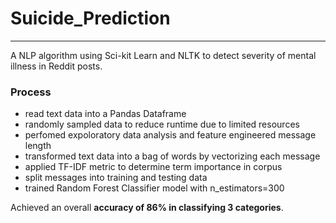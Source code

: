 # Suicide_Prediction
***

A NLP algorithm using Sci-kit Learn and NLTK to detect severity of mental illness in Reddit posts.

### Process
* read text data into a Pandas Dataframe
* randomly sampled data to reduce runtime due to limited resources
* perfomed expoloratory data analysis and feature engineered message length
* transformed text data into a bag of words by vectorizing each message
* applied TF-IDF metric to determine term importance in corpus
* split messages into training and testing data
* trained Random Forest Classifier model with n_estimators=300

Achieved an overall **accuracy of 86% in classifying 3 categories**.
